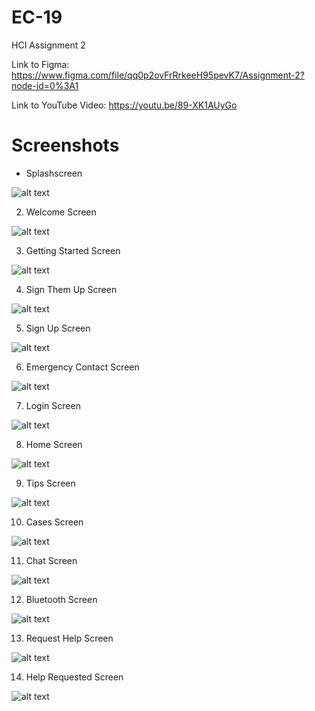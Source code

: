 # EC-19
HCI Assignment 2

Link to Figma: https://www.figma.com/file/qq0p2ovFrRrkeeH95pevK7/Assignment-2?node-id=0%3A1

Link to YouTube Video: https://youtu.be/89-XK1AUyGo

# Screenshots
* Splashscreen

![alt text](https://raw.githubusercontent.com/clarksoc/EC-19/main/1.%20Splashscreen.JPG)

2. Welcome Screen

![alt text](https://raw.githubusercontent.com/clarksoc/EC-19/main/2.%20Welcome%20Screen.JPG)

3. Getting Started Screen

![alt text](https://raw.githubusercontent.com/clarksoc/EC-19/main/3.%20Getting%20Started%20Screen.JPG)

4. Sign Them Up Screen

![alt text](https://raw.githubusercontent.com/clarksoc/EC-19/main/4.%20Sign%20Them%20Screen.JPG)

5. Sign Up Screen

![alt text](https://raw.githubusercontent.com/clarksoc/EC-19/main/5.%20Sign%20Up%20Screen.JPG)

6. Emergency Contact Screen

![alt text](https://raw.githubusercontent.com/clarksoc/EC-19/main/6.%20Emergency%20Contact%20Screen.JPG)

7. Login Screen

![alt text](https://raw.githubusercontent.com/clarksoc/EC-19/main/7.%20Login%20Screen.JPG)

8. Home Screen

![alt text](https://raw.githubusercontent.com/clarksoc/EC-19/main/8.%20Home%20Screen.JPG)

9. Tips Screen

![alt text](https://raw.githubusercontent.com/clarksoc/EC-19/main/9.%20Tips%20Screen.JPG)

10. Cases Screen

![alt text](https://raw.githubusercontent.com/clarksoc/EC-19/main/10.%20Cases%20Screen.JPG)

11. Chat Screen

![alt text](https://raw.githubusercontent.com/clarksoc/EC-19/main/11.%20Chat%20Screen.JPG)

12. Bluetooth Screen

![alt text](https://raw.githubusercontent.com/clarksoc/EC-19/main/12.%20Bluetooth%20Screen.JPG)

13. Request Help Screen

![alt text](https://raw.githubusercontent.com/clarksoc/EC-19/main/13.%20Request%20Screen.JPG)

14. Help Requested Screen

![alt text](https://raw.githubusercontent.com/clarksoc/EC-19/main/14.%20Help%20Requested%20Screen.JPG)

